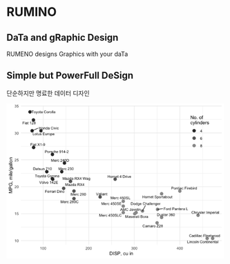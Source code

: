 RUMINO
================

## DaTa and gRaphic Design

RUMENO designs Graphics with your daTa

## Simple but PowerFull DeSign

단순하지만 명료한 데이터 디자인

![](index_files/figure-gfm/unnamed-chunk-1-1.png)<!-- -->

